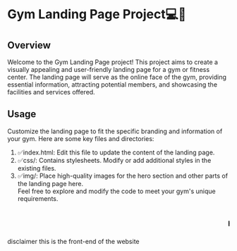 
<h1>Gym Landing Page Project💻🚀</h1>
<h2>Overview</h2>
<p>Welcome to the Gym Landing Page project! This project aims to create a visually appealing and user-friendly landing page for a gym or fitness center. The landing page will serve as the online face of the gym, providing essential information, attracting potential members, and showcasing the facilities and services offered.</p>

<h2>Usage</h2>
<p>Customize the landing page to fit the specific branding and information of your gym. Here are some key files and directories:</p>
<ol>
<li>&#9989;index.html: Edit this file to update the content of the landing page.</li>
<li>&#9989;css/: Contains stylesheets. Modify or add additional styles in the existing files.</li>
<li>&#9989;img/: Place high-quality images for the hero section and other parts of the landing page here.</li>
Feel free to explore and modify the code to meet your gym's unique requirements.
</ol>
<marquee><h3>happy coding💻!!!</h3></marquee>
disclaimer this is the front-end of the website 
